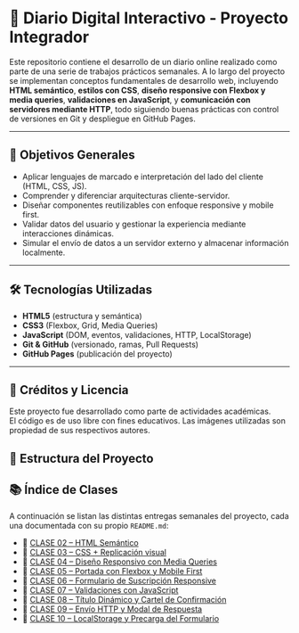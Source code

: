 # 📰 Diario Digital Interactivo - Proyecto Integrador

Este repositorio contiene el desarrollo de un diario online realizado como parte de una serie de trabajos prácticos semanales. A lo largo del proyecto se implementan conceptos fundamentales de desarrollo web, incluyendo **HTML semántico**, **estilos con CSS**, **diseño responsive con Flexbox y media queries**, **validaciones en JavaScript**, y **comunicación con servidores mediante HTTP**, todo siguiendo buenas prácticas con control de versiones en Git y despliegue en GitHub Pages.

---

## 🎯 Objetivos Generales

- Aplicar lenguajes de marcado e interpretación del lado del cliente (HTML, CSS, JS).
- Comprender y diferenciar arquitecturas cliente-servidor.
- Diseñar componentes reutilizables con enfoque responsive y mobile first.
- Validar datos del usuario y gestionar la experiencia mediante interacciones dinámicas.
- Simular el envío de datos a un servidor externo y almacenar información localmente.

---

## 🛠️ Tecnologías Utilizadas

- **HTML5** (estructura y semántica)
- **CSS3** (Flexbox, Grid, Media Queries)
- **JavaScript** (DOM, eventos, validaciones, HTTP, LocalStorage)
- **Git & GitHub** (versionado, ramas, Pull Requests)
- **GitHub Pages** (publicación del proyecto)

---

## 🧾 Créditos y Licencia

Este proyecto fue desarrollado como parte de actividades académicas.  
El código es de uso libre con fines educativos. Las imágenes utilizadas son propiedad de sus respectivos autores.

## 📁 Estructura del Proyecto

## 📚 Índice de Clases

A continuación se listan las distintas entregas semanales del proyecto, cada una documentada con su propio `README.md`:

- 📄 [CLASE 02 – HTML Semántico](./CLASE_02/README.md)
- 📄 [CLASE 03 – CSS + Replicación visual](./CLASE_03/README.md)
- 📄 [CLASE 04 – Diseño Responsivo con Media Queries](./CLASE_04%20-%20TP1/README.md)
- 📄 [CLASE 05 – Portada con Flexbox y Mobile First](./CLASE_05/README.md)
- 📄 [CLASE 06 – Formulario de Suscripción Responsive](./CLASE_06%20-%20TP2/README.md)
- 📄 [CLASE 07 – Validaciones con JavaScript](./CLASE_07/README.md)
- 📄 [CLASE 08 – Título Dinámico y Cartel de Confirmación](./CLASE_08/README.md)
- 📄 [CLASE 09 – Envío HTTP y Modal de Respuesta](./CLASE_09/README.md)
- 📄 [CLASE 10 – LocalStorage y Precarga del Formulario](./CLASE_10/README.md)

